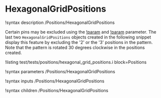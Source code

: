 # HexagonalGridPositions

!syntax description /Positions/HexagonalGridPositions

Certain pins may be excluded using the [!param](/Positions/HexagonalGridPositions/pattern)
and [!param](/Positions/HexagonalGridPositions/include_in_pattern)
parameter. The last two `HexagonalGridPositions` objects created in the following snippet
display this feature by excluding the '2' or the '3' positions in the pattern.
Note that the pattern is rotated 30 degrees clockwise in the positions created.

!listing test/tests/positions/hexagonal_grid_positions.i block=Positions

!syntax parameters /Positions/HexagonalGridPositions

!syntax inputs /Positions/HexagonalGridPositions

!syntax children /Positions/HexagonalGridPositions
